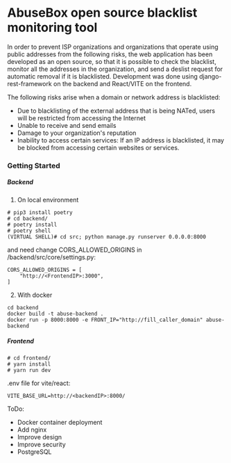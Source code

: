 # AbuseBox open source blacklist monitoring tool

In order to prevent ISP organizations and organizations that operate using public addresses from the following risks, the web application has been developed as an open source, so that it is possible to check the blacklist, monitor all the addresses in the organization, and send a deslist request for automatic removal if it is blacklisted. Development was done using django-rest-framework on the backend and React/VITE on the frontend.

The following risks arise when a domain or network address is blacklisted:

- Due to blacklisting of the external address that is being NATed, users will be restricted from accessing the Internet
- Unable to receive and send emails
- Damage to your organization's reputation
- Inability to access certain services: If an IP address is blacklisted, it may be blocked from accessing certain websites or services.

### Getting Started

##### Backend

1. On local environment

```
# pip3 install poetry
# cd backend/
# poetry install
# poetry shell
(VIRTUAL SHELL)# cd src; python manage.py runserver 0.0.0.0:8000
```

and need change CORS_ALLOWED_ORIGINS in /backend/src/core/settings.py:

```
CORS_ALLOWED_ORIGINS = [
    "http://<FrontendIP>:3000",
]

```

2. With docker

```
cd backend
docker build -t abuse-backend .
docker run -p 8000:8000 -e FRONT_IP="http://fill_caller_domain" abuse-backend
```

##### Frontend

```
# cd frontend/
# yarn install
# yarn run dev
```

.env file for vite/react:

```
VITE_BASE_URL=http://<backendIP>:8000/
```

ToDo:

- Docker container deployment
- Add nginx
- Improve design
- Improve security
- PostgreSQL
